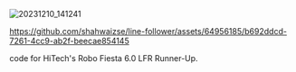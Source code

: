 ![20231210_141241](https://github.com/shahwaizse/line-following/assets/64956185/624b3900-9bb5-415d-a867-1300ef254364)

https://github.com/shahwaizse/line-follower/assets/64956185/b692ddcd-7261-4cc9-ab2f-beecae854145

code for HiTech's Robo Fiesta 6.0 LFR Runner-Up.
